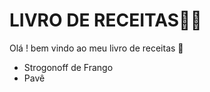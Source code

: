 # LIVRO DE RECEITAS:man_cook:



Olá !  bem vindo ao meu livro de receitas :wave:

- Strogonoff de Frango
- Pavê

